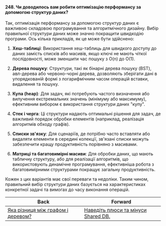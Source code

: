 #### 248. Чи доводилось вам робити оптимізацію перформансу за допомогою структур даних?

Так, оптимізація перформансу за допомогою структур даних є важливою складовою програмування та алгоритмічного дизайну. Вибір правильної структури даних може значно покращити швидкодію програми. Ось кілька прикладів, як це може бути здійснено:

1. **Хеш-таблиці**: Використання хеш-таблиць для швидкого доступу до даних замість списків або масивів, якщо ключі не мають чіткої послідовності, може зменшити час пошуку з O(n) до O(1).

2. **Дерева пошуку**: Структури, такі як бінарні дерева пошуку (BST), авл-дерева або червоно-чорні дерева, дозволяють зберігати дані в упорядкованій формі з логарифмічним часом операцій вставки, видалення та пошуку.

3. **Купа (heap)**: Для задач, які потребують частого визначення або вилучення екстремальних значень (мінімуму або максимуму), ефективним вибором є використання структури даних "купу".

4. **Стек і черга**: Ці структури надають оптимальні рішення для задач, де важливий порядок обробки елементів (наприклад, реалізація алгоритмів обходу графів).

5. **Списки зв'язку**: Для сценаріїв, де потрібно часто вставляти або видаляти елементи в середині колекції, зв'язані списки можуть забезпечити кращу продуктивність порівняно з масивами.

6. **Матриці та багатовимірні масиви**: Для обробки даних, що мають табличну структуру, або для реалізації алгоритмів, що використовують динамічне програмування, ефективніша робота з багатовимірними структурами покращує загальну продуктивність.

Кожен з цих варіантів має свої переваги та недоліки. Таким чином, правильний вибір структури даних базується на характеристиках конкретної задачі та вимогах до часу виконання операцій.

| Back | Forward |
|---|---|
| [Яка різниця між графом і деревом?](/ua/senior/database/whats-the-difference-between-a-graph-and-a-tree.md)  | [Наведіть плюси та мінуси Shared DB.](/ua/senior/database/what-are-the-pros-and-cons-of-a-shared-database.md) |